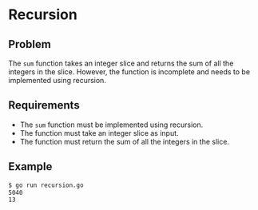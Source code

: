 # Recursion

## Problem

The `sum` function takes an integer slice and returns the sum of all the integers in the slice. However, the function is incomplete and needs to be implemented using recursion.

## Requirements

- The `sum` function must be implemented using recursion.
- The function must take an integer slice as input.
- The function must return the sum of all the integers in the slice.

## Example

```sh
$ go run recursion.go 
5040
13

```